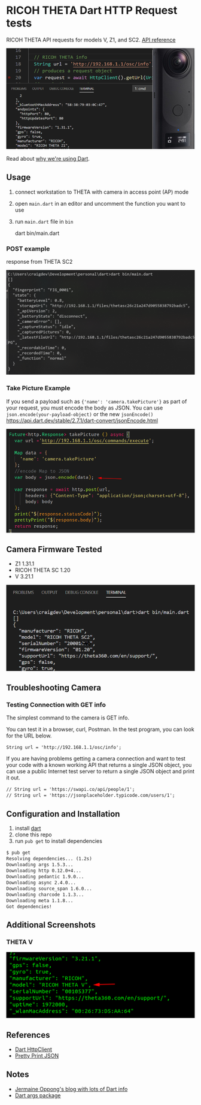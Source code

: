 # RICOH THETA Dart HTTP Request tests

RICOH THETA API requests for models V, Z1, and SC2. [API reference](https://api.ricoh/docs/theta-web-api-v2.1/)



![screenshot](doc/images/screenshot.png)

Read about [why we're using Dart](doc/dart-growth/dart.md).

## Usage

1. connect workstation to THETA with camera in access point (AP) mode
2. open `main.dart` in an editor and uncomment the function you want to use
3. run `main.dart` file in `bin`

    dart bin/main.dart

### POST example

response from THETA SC2

![post state](doc/images/post-state.png)


### Take Picture Example

If you send a payload such as `{'name': 'camera.takePicture'}` as part of your 
request, you must encode the body as JSON.  You can use `json.encode(your-payload-object)` 
or the new `jsonEncode()` https://api.dart.dev/stable/2.7.1/dart-convert/jsonEncode.html


![take picture](doc/images/take-picture.png)


## Camera Firmware Tested

* Z1 1.31.1
* RICOH THETA SC 1.20
* V 3.21.1

![sc2 screenshot](doc/images/sc2-screenshot.png)


## Troubleshooting Camera

### Testing Connection with GET info

The simplest command to the camera is GET info.

You can test it in a browser, curl, Postman.  In the test program, you can
look for the URL below.

    String url = 'http://192.168.1.1/osc/info';

If you are having problems getting a camera connection and want to test your
code with a known working API that returns a single JSON object, you can use a public Internet test server to return a single JSON object and print it out.

    // String url = 'https://swapi.co/api/people/1';
    // String url = 'https://jsonplaceholder.typicode.com/users/1';

## Configuration and Installation

1. install [dart](https://dart.dev/)
2. clone this repo
3. run `pub get` to install dependencies

```
$ pub get
Resolving dependencies... (1.2s)
Downloading args 1.5.3...
Downloading http 0.12.0+4...
Downloading pedantic 1.9.0...
Downloading async 2.4.0...
Downloading source_span 1.6.0...
Downloading charcode 1.1.3...
Downloading meta 1.1.8...
Got dependencies!
```

## Additional Screenshots

### THETA V

![THETA V Info](doc/images/theta-v-info.png)


## References

* [Dart HttpClient](https://itnext.io/learn-dart-perform-a-serverside-post-request-in-under-30-seconds-894fc889c551)
* [Pretty Print JSON](https://colinstodd.com/posts/code/pretty-print-json-in-dart.html)

## Notes

* [Jermaine Oppong's blog with lots of Dart info](https://itnext.io/@graphicbeacon)
* [Dart args package](https://pub.dev/packages/args)


